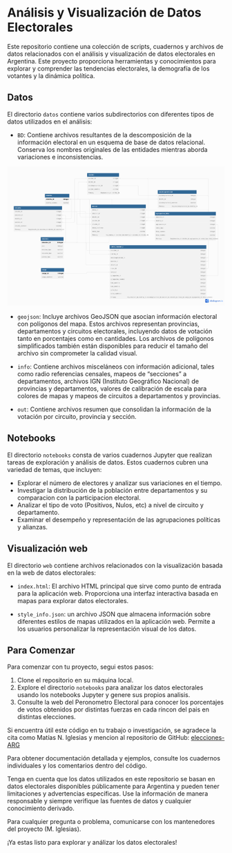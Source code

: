 # Análisis y Visualización de Datos Electorales

Este repositorio contiene una colección de scripts, cuadernos y archivos de datos relacionados con el análisis y visualización de datos electorales en Argentina. Este proyecto proporciona herramientas y conocimientos para explorar y comprender las tendencias electorales, la demografía de los votantes y la dinámica política.

## Datos

El directorio `datos` contiene varios subdirectorios con diferentes tipos de datos utilizados en el análisis:

- `BD`: Contiene archivos resultantes de la descomposición de la información electoral en un esquema de base de datos relacional. Conserva los nombres originales de las entidades mientras aborda variaciones e inconsistencias.

![EDR de la base](/images/EDR.png)

- `geojson`: Incluye archivos GeoJSON que asocian información electoral con polígonos del mapa. Estos archivos representan provincias, departamentos y circuitos electorales, incluyendo datos de votación tanto en porcentajes como en cantidades. Los archivos de polígonos simplificados también están disponibles para reducir el tamaño del archivo sin comprometer la calidad visual.

- `info`: Contiene archivos misceláneos con información adicional, tales como radio referencias censales, mapeos de “secciones” a departamentos, archivos IGN (Instituto Geográfico Nacional) de provincias y departamentos, valores de calibración de escala para colores de mapas y mapeos de circuitos a departamentos y provincias.

- `out`: Contiene archivos resumen que consolidan la información de la votación por circuito, provincia y sección.

## Notebooks

El directorio `notebooks` consta de varios cuadernos Jupyter que realizan tareas de exploración y análisis de datos. Estos cuadernos cubren una variedad de temas, que incluyen:

- Explorar el número de electores y analizar sus variaciones en el tiempo.
- Investigar la distribución de la población entre departamentos y su comparacion con la participacion electoral.
- Analizar el tipo de voto (Positivos, Nulos, etc) a nivel de circuito y departamento.
- Examinar el desempeño y representación de las agrupaciones políticas y alianzas.

## Visualización web

El directorio `web` contiene archivos relacionados con la visualización basada en la web de datos electorales:

- `index.html`: El archivo HTML principal que sirve como punto de entrada para la aplicación web. Proporciona una interfaz interactiva basada en mapas para explorar datos electorales.

- `style_info.json`: un archivo JSON que almacena información sobre diferentes estilos de mapas utilizados en la aplicación web. Permite a los usuarios personalizar la representación visual de los datos.

## Para Comenzar

Para comenzar con tu proyecto, segui estos pasos:

1. Clone el repositorio en su máquina local.
2. Explore el directorio `notebooks` para analizar los datos electorales usando los notebooks Jupyter y genere sus propios analisis.
3. Consulte la web del Peronometro Electoral para conocer los porcentajes de votos obtenidos por distintas fuerzas en cada rincon del pais en distintas elecciones.

Si encuentra útil este código en tu trabajo o investigación, se agradece la cita como Matías N. Iglesias y mencion al repositorio de GitHub: [elecciones-ARG](https://github.com/matuteiglesias/elecciones-ARG) 

Para obtener documentación detallada y ejemplos, consulte los cuadernos individuales y los comentarios dentro del código.

Tenga en cuenta que los datos utilizados en este repositorio se basan en datos electorales disponibles públicamente para Argentina y pueden tener limitaciones y advertencias específicas. Use la información de manera responsable y siempre verifique las fuentes de datos y cualquier conocimiento derivado.

Para cualquier pregunta o problema, comunicarse con los mantenedores del proyecto (M. Iglesias).

¡Ya estas listo para explorar y análizar los datos electorales!
